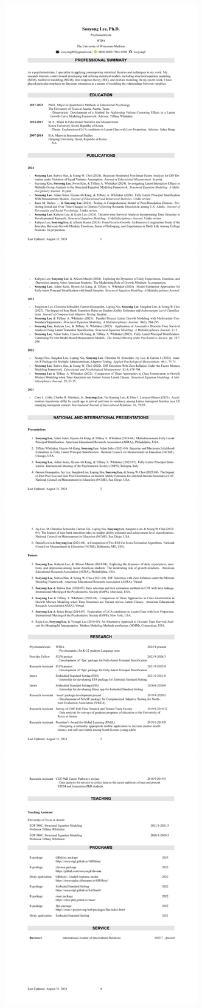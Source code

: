 
<img src="img/sooyonglee_vitae_cv_newversion_1.png" width="612" /><img src="img/sooyonglee_vitae_cv_newversion_2.png" width="612" /><img src="img/sooyonglee_vitae_cv_newversion_3.png" width="612" /><img src="img/sooyonglee_vitae_cv_newversion_4.png" width="612" />

<!-- [embed]sooyonglee_vitae_cv_newversion.pdf[/embed] -->
<!-- ![](CV/sooyonglee_vitae_cv_newversion.pdf){width=2000px, height=1500px} -->
<!-- (https://github.com/sooyongl/sylcv/blob/main/CV/sooyonglee_vitae_cv_newversion.pdf?raw=true) -->
